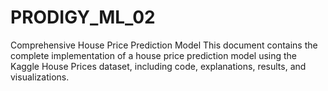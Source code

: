 # PRODIGY_ML_02
Comprehensive House Price Prediction Model
This document contains the complete implementation of a house price prediction model
using the Kaggle House Prices dataset, including code, explanations, results, and
visualizations.

